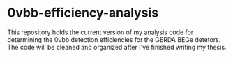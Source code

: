 # 0vbb-efficiency-analysis
This repository holds the current version of my analysis code for determining the 0vbb detection efficiencies for the GERDA BEGe detetors. The code will be cleaned and organized after I've finished writing my thesis.
